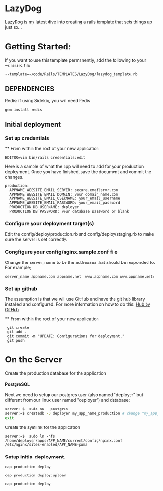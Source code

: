 # LazyDog
LazyDog is my latest dive into creating a rails template that sets things up just so...

# Getting Started:
If you want to use this template permanently, add the following to your ~/.railsrc file
```
--template=~/code/Rails/TEMPLATES/LazyDog/lazydog_template.rb
```
## DEPENDENCIES
Redis: if using Sidekiq, you will need Redis
```
gem install redis
```

## Initial deployment

### Set up credentials

** From within the root of your new application

```
EDITOR=vim bin/rails credentials:edit
```

Here is a sample of what the app will need to add for your production deployment. Once you have finished, save the document and commit the changes.

```
production:
  APPNAME_WEBSITE_EMAIL_SERVER: secure.emailsrvr.com
  APPNAME_WEBSITE_EMAIL_DOMAIN: your_domain_name.com
  APPNAME_WEBSITE_EMAIL_USERNAME: your_email_username
  APPNAME_WEBSITE_EMAIL_PASSWORD: your_email_password
  PRODUCTION_DB_USERNAME: deployer
  PRODUCTION_DB_PASSWORD: your_database_password_or_blank
```


### Configure your deployment target(s)

Edit the config/deploy/production.rb and config/deploy/staging.rb to make sure the server is set correctly.

### Congfigure your config/nginx.sample.conf file

Change the server_name to be the addresses that should be responded to.
For example;

```
server_name appname.com appname.net  www.appname.com www.appname.net;
```


### Set up github

The assumption is that we will use GitHub and have the git hub library installed and configured. For more information on how to do this: [Hub by GitHub](https://github.com/github/hub)

** From within the root of your new application

```
 git create
 git add .
 git commit -m "UPDATE: Configurations for deployment."
 git push
```

# On the Server

Create the production database for the application
#### PostgreSQL

Next we need to setup our postgres user (also named "deployer" but different from our linux user named "deployer") and database:
```sh
server:~$  sudo su - postgres
server:~$ createdb -O deployer my_app_name_production # change "my_app_name" to your app's name which we'll also use later on
exit
```

Create the symlink for the application
```
server:~$  sudo ln -nfs /home/deployer/apps/APP_NAME/current/config/nginx.conf /etc/nginx/sites-enabled/APP_NAME-puma
```

### Setup initial deployment.

```
cap production deploy

cap production deploy:upload

cap production deploy
```
